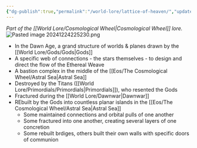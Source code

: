 ```yaml
---
{"dg-publish":true,"permalink":"/world-lore/lattice-of-heaven/","updated":"2024-12-24T21:52:32.462-06:00"}
---
```


*Part of the [[World Lore/Cosmological Wheel\|Cosmological Wheel]] lore.*
![Pasted image 20241224225230.png](/img/user/Images/Pasted%20image%2020241224225230.png)
- In the Dawn Age, a grand structure of worlds & planes drawn by the [[World Lore/Gods/Gods\|Gods]]
- A specific web of connections - the stars themselves - to design and direct the flow of the Ethereal Weave
- A bastion complex in the middle of the [[Eos/The Cosmological Wheel/Astral Sea\|Astral Sea]]
- Destroyed by the Titans ([[World Lore/Primordials/Primordials\|Primordials]]), who resented the Gods
- Fractured during the [[World Lore/Dawnwar\|Dawnwar]]
- REbuilt by the Gods into countless planar islands in the [[Eos/The Cosmological Wheel/Astral Sea\|Astral Sea]]
	- Some maintained connections and orbital pulls of one another
	- Some fractured into one another, creating several layers of one concretion
	- Some rebuilt brdiges, others built their own walls with specific doors of communion